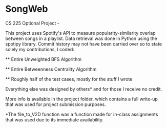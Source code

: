 # SongWeb
CS 225 Optional Project -

This project uses Spotify's API to measure popularity-similarity overlap between songs in a playlist. Data retrieval was done in Python using the spotipy library. Commit history may not have been carried over so to state solely my contributions, I coded:

** Entire Unweighted BFS Algorithm

** Entire Betweenness Centrality Algorithm

** Roughly half of the test cases, mostly for the stuff I wrote

Everything else was designed by others* and for those I receive no credit.

More info is available in the project folder, which contains a full write-up that was used for project submission purposes.

*The file_to_V2D function was a function made for in-class assignments that was used due to its immediate availability.
